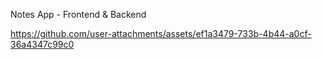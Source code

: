 Notes App - Frontend & Backend

https://github.com/user-attachments/assets/ef1a3479-733b-4b44-a0cf-36a4347c99c0


